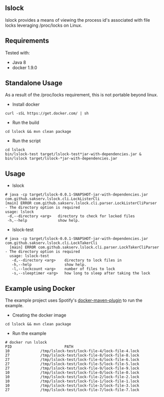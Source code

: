 lslock
------
lslock provides a means of viewing the process id's associated with file locks leveraging /proc/locks on Linux.

Requirements
------------
Tested with:
* Java 8
* docker 1.9.0

Standalone Usage
-----
As a result of the /proc/locks requirement, this is not portable beyond linux.

* Install docker
```
curl -sSL https://get.docker.com/ | sh
```

* Run the build
```
cd lslock && mvn clean package
```

* Run the script
```
cd lslock
bin/lslock-test target/lslock-test*jar-with-dependencies.jar &
bin/lslock target/lslock-*jar-with-dependencies.jar
```

Usage
-----
* lslock
```
# java -cp target/lslock-0.0.1-SNAPSHOT-jar-with-dependencies.jar com.github.sakserv.lslock.cli.LockListerCli
[main] ERROR com.github.sakserv.lslock.cli.parser.LockListerCliParser - The directory option is required
usage: lslock
 -d,--directory <arg>   directory to check for locked files
 -h,--help              show help.
```

* lslock-test
```
# java -cp target/lslock-0.0.1-SNAPSHOT-jar-with-dependencies.jar com.github.sakserv.lslock.cli.LockTakerCli
  [main] ERROR com.github.sakserv.lslock.cli.parser.LockTakerCliParser - The directory option is required
  usage: lslock-test
   -d,--directory <arg>    directory to lock files in
   -h,--help               show help.
   -l,--lockcount <arg>    number of files to lock
   -s,--sleeptimer <arg>   how long to sleep after taking the lock
```


Example using Docker
-------
The example project uses Spotify's [docker-maven-plugin](https://github.com/spotify/docker-maven-plugin) to run the example.

* Creating the docker image
```
cd lslock && mvn clean package
```

* Run the example
```
# docker run lslock
PID                        PATH
10              /tmp/lslock-test/lock-file-4/lock-file-4.lock
27              /tmp/lslock-test/lock-file-8/lock-file-8.lock
27              /tmp/lslock-test/lock-file-6/lock-file-6.lock
27              /tmp/lslock-test/lock-file-5/lock-file-5.lock
27              /tmp/lslock-test/lock-file-9/lock-file-9.lock
10              /tmp/lslock-test/lock-file-0/lock-file-0.lock
10              /tmp/lslock-test/lock-file-2/lock-file-2.lock
10              /tmp/lslock-test/lock-file-1/lock-file-1.lock
10              /tmp/lslock-test/lock-file-3/lock-file-3.lock
27              /tmp/lslock-test/lock-file-7/lock-file-7.lock
```

